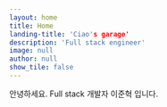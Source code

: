 ```yaml
---
layout: home
title: Home
landing-title: 'Ciao's garage'
description: 'Full stack engineer'
image: null
author: null
show_tile: false
---
```


안녕하세요. Full stack 개발자 이준혁 입니다.